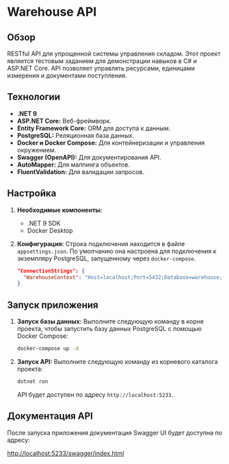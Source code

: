 # Warehouse API

## Обзор

RESTful API для упрощенной системы управления складом. Этот проект является тестовым заданием для демонстрации навыков в C# и ASP.NET Core. API позволяет управлять ресурсами, единицами измерения и документами поступления.

## Технологии

-   **.NET 9**
-   **ASP.NET Core:** Веб-фреймворк.
-   **Entity Framework Core:** ORM для доступа к данным.
-   **PostgreSQL:** Реляционная база данных.
-   **Docker и Docker Compose:** Для контейнеризации и управления окружением.
-   **Swagger (OpenAPI):** Для документирования API.
-   **AutoMapper:** Для маппинга объектов.
-   **FluentValidation:** Для валидации запросов.

## Настройка

1.  **Необходимые компоненты:**
    *   .NET 9 SDK
    *   Docker Desktop

2.  **Конфигурация:**
    Строка подключения находится в файле `appsettings.json`. По умолчанию она настроена для подключения к экземпляру PostgreSQL, запущенному через `docker-compose`.

    ```json
    "ConnectionStrings": {
      "WarehouseContext": "Host=localhost;Port=5432;Database=warehouse;Username=postgres;Password=postgres"
    }
    ```

## Запуск приложения

1.  **Запуск базы данных:**
    Выполните следующую команду в корне проекта, чтобы запустить базу данных PostgreSQL с помощью Docker Compose:
    ```bash
    docker-compose up -d
    ```

2.  **Запуск API:**
    Выполните следующую команду из корневого каталога проекта:
    ```bash
    dotnet run
    ```
    API будет доступен по адресу `http://localhost:5233`.

## Документация API

После запуска приложения документация Swagger UI будет доступна по адресу:

[http://localhost:5233/swagger/index.html](http://localhost:5233/swagger/index.html)
